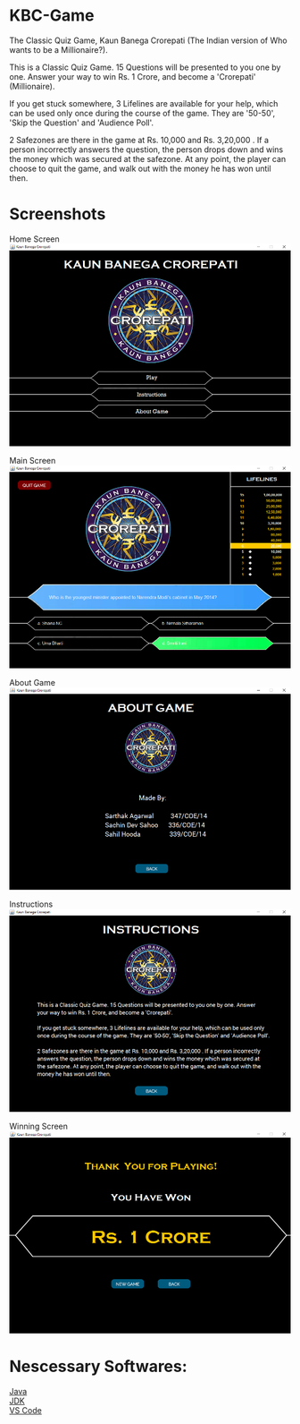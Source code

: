 # KBC-Game
The Classic Quiz Game, Kaun Banega Crorepati (The Indian version of Who wants to be a Millionaire?).

This is a Classic Quiz Game. 15 Questions will be presented to you one by one. Answer your way to win Rs. 1 Crore, and become a 'Crorepati' (Millionaire).

If you get stuck somewhere, 3 Lifelines are available for your help, which can be used only once during the course of the game. They are '50-50', 'Skip the Question' and 'Audience Poll'.

2 Safezones are there in the game at Rs. 10,000 and Rs. 3,20,000 . If a person incorrectly answers the question, the person drops down and wins the money which was secured at the safezone. At any point, the player can choose to quit the game, and walk out with the
money he has won until then.

# Screenshots

Home Screen
![](/ScreenShots/HomeScreen.png?raw=true)

Main Screen
![](/ScreenShots/MainScreen.png?raw=true)

About Game
![](/ScreenShots/AboutGame.png?raw=true)

Instructions
![](/ScreenShots/Instructions.png?raw=true)

Winning Screen
![](/ScreenShots/WinningScreen.png?raw=true)

# Nescessary Softwares:<br>
[Java](https://www.java.com/en/download/) <br>
[JDK](https://download.oracle.com/java/22/latest/jdk-22_windows-x64_bin.msi)<br>
[VS Code](https://code.visualstudio.com/sha/download?build=stable&os=win32-x64-user)<br>
